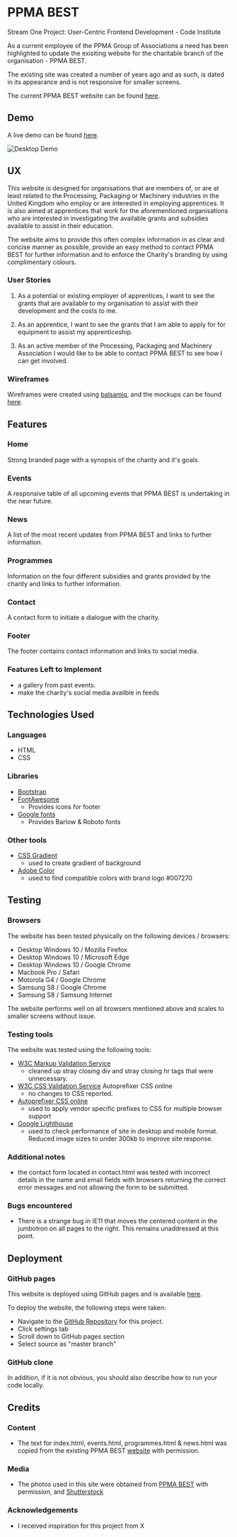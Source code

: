 # PPMA BEST

Stream One Project: User-Centric Frontend Development - Code Institute

As a current employee of the PPMA Group of Associations a need has been highlighted to update the exisiting website for the charitable branch of the organisation - PPMA BEST.

The existing site was created a number of years ago and as such, is dated in its appearance and is not responsive for smaller screens.

The current PPMA BEST website can be found [here](http://www.ppmabest.org.uk/).
 
## Demo

A live demo can be found [here](https://pengols.github.io/Milestone-1/).

![Desktop Demo](https://raw.githubusercontent.com/pengols/Milestone-1/master/mockups/websitemockup.PNG "Desktop Demo")

## UX

This website is designed for organisations that are members of, or are at least related to the Processing, Packaging or Machinery industries in the United Kingdom who employ or are interested in employing apprentices.  It is also aimed at apprentices that work for the aforementioned organisations who are interested in investigating the available grants and subsidies available to assist in their education.

The website aims to provide this often complex information in as clear and concise manner as possible, provide an easy method to contact PPMA BEST for further information and to enforce the Charity's branding by using complimentary colours.

### User Stories

1. As a potential or existing employer of apprentices, I want to see the grants that are available to my organisation to assist with their development and the costs to me.

2. As an apprentice, I want to see the grants that I am able to apply for for equipment to assist my apprenticeship.

3. As an active member of the Processing, Packaging and Machinery Association I would like to be able to contact PPMA BEST to see how I can get involved.

### Wireframes

Wireframes were created using [balsamiq](https://balsamiq.com/), and the mockups can be found [here](https://raw.githubusercontent.com/pengols/Milestone-1/master/mockups/Milestone1wireframe.pdf).

## Features

### Home

Strong branded page with a synopsis of the charity and it's goals.

### Events

A responsive table of all upcoming events that PPMA BEST is undertaking in the near future.

### News

A list of the most recent updates from PPMA BEST and links to further information.

### Programmes

Information on the four different subsidies and grants provided by the charity and links to further information.

### Contact

A contact form to initiate a dialogue with the charity.

### Footer

The footer contains contact information and links to social media.

### Features Left to Implement
- a gallery from past events.
- make the charity's social media availble in feeds

## Technologies Used

### Languages

- HTML
- CSS

### Libraries

- [Bootstrap](https://getbootstrap.com/)
- [FontAwesome](https://fontawesome.com/)
  - Provides icons for footer
- [Google fonts](https://fonts.google.com/)
  - Provides Barlow & Roboto fonts


### Other tools

- [CSS Gradient](https://cssgradient.io/)
  - used to create gradient of background
- [Adobe Color](https://color.adobe.com/create)
  - used to find compatible colors with brand logo #007270

## Testing

### Browsers

The website has been tested physically on the following devices / browsers:
- Desktop Windows 10 / Mozilla Firefox
- Desktop Windows 10 / Microsoft Edge
- Desktop Windows 10 / Google Chrome
- Macbook Pro / Safari
- Motorola G4 / Google Chrome
- Samsung S8 / Google Chrome
- Samsung S8 / Samsung Internet

The website performs well on all browsers mentioned above and scales to smaller screens without issue.

### Testing tools

The website was tested using the following tools:
- [W3C Markup Validation Service](https://validator.w3.org/)
  - cleaned up stray closing div and stray closing hr tags that were unnecessary.
- [W3C CSS Validation Service](https://jigsaw.w3.org/css-validator/) Autoprefixer CSS online
  - no changes to CSS reported.
- [Autoprefixer CSS online](https://autoprefixer.github.io/)
  - used to apply vendor specific prefixes to CSS for multiple browser support
- [Google Lighthouse](https://developers.google.com/web/tools/lighthouse/)
  - used to check performance of site in desktop and mobile format.  Reduced image sizes to under 300kb to improve site response.

### Additional notes

- the contact form located in contact.html was tested with incorrect details in the name and email fields with browsers returning the correct error messages and not allowing the form to be submitted.

### Bugs encountered

- There is a strange bug in IE11 that moves the centered content in the jumbotron on all pages to the right.  This remains unaddressed at this point.

## Deployment

### GitHub pages

This website is deployed using GitHub pages and is available [here](https://pengols.github.io/Milestone-1/).

To deploy the website, the following steps were taken:
 - Navigate to the [GitHub Repository](https://github.com/pengols/Milestone-1) for this project.
 - Click settings tab
 - Scroll down to GitHub pages section
 - Select source as "master branch"

### GitHub clone

In addition, if it is not obvious, you should also describe how to run your code locally.


## Credits

### Content
- The text for index.html, events.html, programmes.html & news.html was copied from the existing PPMA BEST [website](http://www.ppmabest.org.uk/) with permission.

### Media
- The photos used in this site were obtained from [PPMA BEST](http://www.ppmabest.org.uk/) with permission, and [Shutterstock](https://www.shutterstock.com/)

### Acknowledgements

- I received inspiration for this project from X
